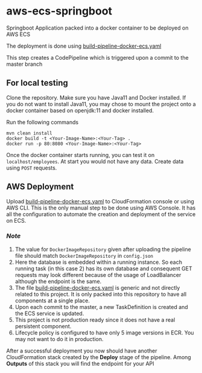 # aws-ecs-springboot
Springboot Application packed into a docker container to be deployed on AWS ECS

The deployment is done using [build-pipeline-docker-ecs.yaml](build-pipeline-docker-ecs.yaml)

This step creates a CodePipeline which is triggered upon a commit to the master branch

## For local testing
Clone the repository.  Make sure you have Java11 and Docker installed.  If you do not want to install Java11, you may chose to mount the project onto a docker container based on openjdk:11 and docker installed.

Run the following commands
````
mvn clean install
docker build -t <Your-Image-Name>:<Your-Tag> .
docker run -p 80:8080 <Your-Image-Name>:<Your-Tag>
````

Once the docker container starts running, you can test it on ``localhost/employees``.  At start you would not have any data. Create data using ``POST`` requests.

## AWS Deployment
Upload [build-pipeline-docker-ecs.yaml](build-pipeline-docker-ecs.yaml) to CloudFormation console or using AWS CLI.  This is the only manual step to be done using AWS Console. It has all the configuration to automate the creation and deployment of the service on ECS.

### _Note_
1. The value for ``DockerImageRepository`` given after uploading the pipeline file should match ``DockerImageRepository`` in ``config.json``
2. Here the database is embedded within a running instance. So each running task (in this case 2) has its own database and consequent GET requests may look different because of the usage of LoadBalancer although the endpoint is the same.
3. The file [build-pipeline-docker-ecs.yaml](build-pipeline-docker-ecs.yaml) is generic and not directly related to this project. It is only packed into this repository to have all components at a single place.
4. Upon each commit to the master, a new TaskDefinition is created and the ECS service is updated.
5. This project is not production ready since it does not have a real persistent component.
6. Lifecycle policy is configured to have only 5 image versions in ECR. You may not want to do it in production.

After a successful deployment you now should have another CloudFormation stack created by the **Deploy** stage of the pipeline.
Among **Outputs** of this stack you will find the endpoint for your API